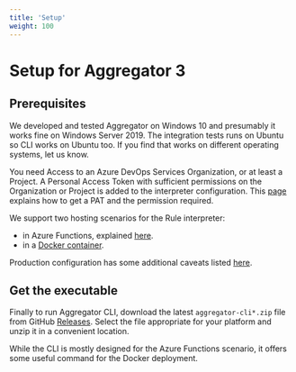 ```yaml
---
title: 'Setup'
weight: 100
---
```


# Setup for Aggregator 3


## Prerequisites

We developed and tested Aggregator on Windows 10 and presumably it works fine on Windows Server 2019. The integration tests runs on Ubuntu so CLI works on Ubuntu too. If you find that works on different operating systems, let us know.

You need Access to an Azure DevOps Services Organization, or at least a Project. A Personal Access Token with sufficient permissions on the Organization or Project is added to the interpreter configuration. This [page](./azdo-authn/) explains how to get a PAT and the permission required.

We support two hosting scenarios for the Rule interpreter:
-  in Azure Functions, explained [here](./azure/).
-  in a [Docker container](./docker/).

Production configuration has some additional caveats listed [here](./production/).


## Get the executable

Finally to run Aggregator CLI, download the latest `aggregator-cli*.zip` file from GitHub [Releases](https://github.com/tfsaggregator/aggregator-cli/releases). Select the file appropriate for your platform and unzip it in a convenient location.

While the CLI is mostly designed for the Azure Functions scenario, it offers some useful command for the Docker deployment.
